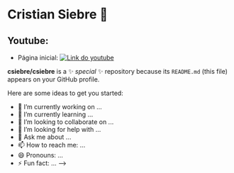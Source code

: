 # Cristian Siebre 👋

## Youtube:
- Página inicial:
 [![Link do youtube](https://img.icons8.com/?size=150&id=Q17dCn2MpcUs&format=png&color=000000)](https://www.youtube.com/)

**csiebre/csiebre** is a ✨ _special_ ✨ repository because its `README.md` (this file) appears on your GitHub profile.

Here are some ideas to get you started:

- 🔭 I’m currently working on ...
- 🌱 I’m currently learning ...
- 👯 I’m looking to collaborate on ...
- 🤔 I’m looking for help with ...
- 💬 Ask me about ...
- 📫 How to reach me: ...
- 😄 Pronouns: ...
- ⚡ Fun fact: ...
-->

